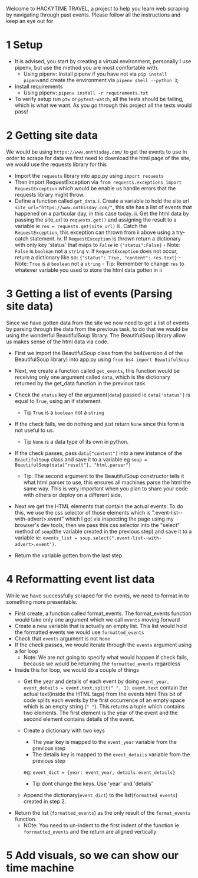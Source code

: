 Welcome to HACKYTIME TRAVEL, a project to help you learn  web scraping by navigating through past events.
Please follow all the instructions and keep an eye out for 

# 1 Setup
- It is advised, you start by creating a virtual environment, personally I use pipenv, but use the method you are most comfortable with.
    - Using pipenv: Install pipenv if you have not via `pip install pipenv`and create the environment via `pipenv shell --python 3`;
-   Install requirements
    - Using pipenv: `pipenv install -r requirements.txt`
- To verify setup run `ptw` or `pytest-watch`, all the tests should be failing, which is what we want. As you go through this project all the tests would pass!

# 2 Getting site data
We would be using `https://www.onthisday.com/` to get the events to use
In order to scrape for data we first need to download the html page of the site, we would use the requests library for this
- Import the `requests` library into app.py using `import requests`
- Then import RequestException via `from requests.exceptions import RequestException` which would be enable us handle errors that the requests library might throw.
- Define a function called `get_data`.
    i.   Create a variable to hold the site url `site_url="https://www.onthisday.com/"`, this site has a list of events that happened on a particular day, in this case today.
    ii.  Get the html data by passing the site_url to `requests.get()` and assigning the result to a variable ie `res = requests.get(site_url)`
    iii. Catch the `RequestException`, this exception can thrown from ii above  using a try-catch statement.
    iv.  If `RequestException` is thrown return a dictionary with only key 'status' that maps to `False` ie `{"status":False}`
            - Note: `False` is `boolean` not a `string`
    v.   If `RequestException` does not occur, return a dictionary like so: `{"status": True, "content": res.text}`
            - Note: `True` is a `boolean` not a `string`
            - Tip: Remember to change `res` to whatever variable you used to store the html data gotten in ii

# 3 Getting a list of events (Parsing site data)
  Since we have gotten data from the site we now need to get a list of events by parsing through the data from the previous task, to do that we would be using the wonderful BeautifulSoup library.
  The BeautifulSoup library allow us makes sense of the html data via code.
- First we import the BeautifulSoup class from the bs4(version 4 of the BeautifulSoup library) into app.py using `from bs4 import BeautifulSoup`
- Next, we create a function called `get_events`, this function would be receiving only one argument called `data`, which is the dictionary returned by the get_data function in the previous task.
- Check the `status` key of the argument(`data`) passed  ie `data['status']` is equal to `True`, using an if statement.
   - Tip `True` is a `boolean` not a  `string`
- If the check fails, we do nothing and just return `None` since this form is not useful to us.
    - Tip `None` is a  data type of its own in python.
- If the check passes, pass `data["content"]` into a new instance  of the `BeautifulSoup` class and save it to a variable eg `soup = BeautifulSoup(data["result"], "html.parser")`
    - Tip: The second argument to the BeautifulSoup constructor tells it what html parser to use, this ensures all machines parse the html the same way. This is very important when you plan to share your code with others or deploy on a different side.
- Next we get the HTML elements that contain the actual events. To do this, we use the css selector of those elements which is  ".event-list--with-advert>.event" which I got via inspecting the page using my browser's dev tools, then we pass this
css selector into the "select" method  of `soup`(the variable created in the previous step) and save it to a variable ie: `events_list = soup.select(".event-list--with-advert>.event")`.

- Return the variable  gotten from the last step.


# 4 Reformatting event list data
While we have successfully scraped for the  events, we need to format in to something more presentable.

- First create, a function called format_events. The format_events function would take only one argument which we call `events` moving forward
- Create a new variable that is actually an empty list. This list would  hold the formatted events we would use `formatted_events`
- Check that `events` argument is not `None`
- If the check passes, we would iterate through the `events` argument using a for loop 
    - Note: We are not going to specify what would happen if check fails, because we would be returning the `formatted_events` regardless
- Inside this for loop, we would do a couple of things
    - Get the year and details of each event by doing  `event_year, event_details = event.text.split(" ", 1)`. `event.text` contain the actual text(inside the HTML tags) from the events html
    This bit of code splits each events by the first occurrence of an empty space which is an empty string (`" "`).
    This returns a tuple which contains two elements. The first  element is the year of the event and the second
    element contains details of the event.
    
    - Create a dictionary with two keys
        - The year key is mapped to the `event_year` variable from the previous step
        - The details key is mapped to  the `event_details` variable from the previous step
        
      eg: `event_dict = {year: event_year, details:event_details}`
      - Tip dont change the keys. Use 'year' and 'details' 
    - Append the dictionary(`event_dict`) to the list(`formatted_events`) created in step 2.
- Return the list (`formatted_events`) as the only result of the  `format_events` function.
    - NOte: You need to un-indent  to the first indent of the function ie  `forrmatted_events` and the 
    return are aligned vertically 

# 5 Add visuals, so we can show our time machine
